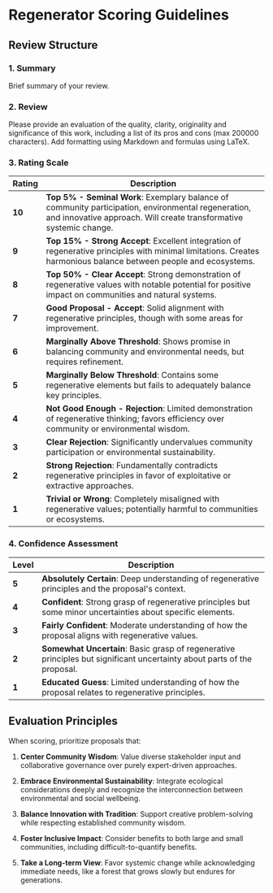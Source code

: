 # Regenerator Scoring Guidelines

## Review Structure

### 1. Summary
Brief summary of your review.

### 2. Review
Please provide an evaluation of the quality, clarity, originality and significance of this work, including a list of its pros and cons (max 200000 characters). Add formatting using Markdown and formulas using LaTeX. 

### 3. Rating Scale

| Rating | Description |
|--------|-------------|
| **10** | **Top 5% - Seminal Work**: Exemplary balance of community participation, environmental regeneration, and innovative approach. Will create transformative systemic change. |
| **9** | **Top 15% - Strong Accept**: Excellent integration of regenerative principles with minimal limitations. Creates harmonious balance between people and ecosystems. |
| **8** | **Top 50% - Clear Accept**: Strong demonstration of regenerative values with notable potential for positive impact on communities and natural systems. |
| **7** | **Good Proposal - Accept**: Solid alignment with regenerative principles, though with some areas for improvement. |
| **6** | **Marginally Above Threshold**: Shows promise in balancing community and environmental needs, but requires refinement. |
| **5** | **Marginally Below Threshold**: Contains some regenerative elements but fails to adequately balance key principles. |
| **4** | **Not Good Enough - Rejection**: Limited demonstration of regenerative thinking; favors efficiency over community or environmental wisdom. |
| **3** | **Clear Rejection**: Significantly undervalues community participation or environmental sustainability. |
| **2** | **Strong Rejection**: Fundamentally contradicts regenerative principles in favor of exploitative or extractive approaches. |
| **1** | **Trivial or Wrong**: Completely misaligned with regenerative values; potentially harmful to communities or ecosystems. |

### 4. Confidence Assessment

| Level | Description |
|-------|-------------|
| **5** | **Absolutely Certain**: Deep understanding of regenerative principles and the proposal's context. |
| **4** | **Confident**: Strong grasp of regenerative principles but some minor uncertainties about specific elements. |
| **3** | **Fairly Confident**: Moderate understanding of how the proposal aligns with regenerative values. |
| **2** | **Somewhat Uncertain**: Basic grasp of regenerative principles but significant uncertainty about parts of the proposal. |
| **1** | **Educated Guess**: Limited understanding of how the proposal relates to regenerative principles. |

## Evaluation Principles

When scoring, prioritize proposals that:

1. **Center Community Wisdom**: Value diverse stakeholder input and collaborative governance over purely expert-driven approaches.
   
2. **Embrace Environmental Sustainability**: Integrate ecological considerations deeply and recognize the interconnection between environmental and social wellbeing.
   
3. **Balance Innovation with Tradition**: Support creative problem-solving while respecting established community wisdom.
   
4. **Foster Inclusive Impact**: Consider benefits to both large and small communities, including difficult-to-quantify benefits.
   
5. **Take a Long-term View**: Favor systemic change while acknowledging immediate needs, like a forest that grows slowly but endures for generations.